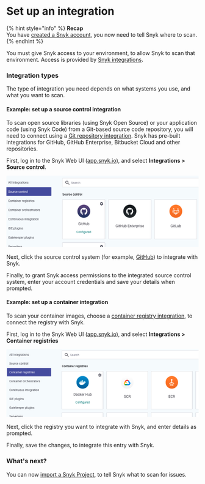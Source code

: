 # Set up an integration

{% hint style="info" %}
**Recap**\
You have [created a Snyk account](create-a-snyk-account.md), you now need to tell Snyk where to scan.
{% endhint %}

You must give Snyk access to your environment, to allow Snyk to scan that environment. Access is provided by [Snyk integrations](../integrations/).

### Integration types

The type of integration you need depends on what systems you use, and what you want to scan.

#### Example: set up a source control integration

To scan open source libraries (using Snyk Open Source) or your application code (using Snyk Code) from a Git-based source code repository, you will need to connect using a [Git repository integration](../integrations/git-repository-scm-integrations/). Snyk has pre-built integrations for GitHub, GitHub Enterprise, Bitbucket Cloud and other repositories.&#x20;

First, log in to the Snyk Web UI ([app.snyk.io](https://app.snyk.io)), and select **Integrations > Source control**.

![](<../.gitbook/assets/Screenshot 2022-07-26 at 13.26.22.png>)

Next, click the source control system (for example, [GitHub](../features/integrations/git-repository-scm-integrations/github-integration.md)) to integrate with Snyk.

Finally, to grant Snyk access permissions to the integrated source control system, enter your account credentials and save your details when prompted.

#### Example: set up a container integration

To scan your container images, choose a [container registry integration](../products/snyk-container/image-scanning-library/), to connect the registry with Snyk.

First, log in to the Snyk Web UI ([app.snyk.io](https://app.snyk.io)), and select **Integrations > Container registries**

![](<../.gitbook/assets/Screenshot 2022-07-26 at 13.16.05.png>)

Next, click the registry you want to integrate with Snyk, and enter details as prompted.

Finally, save the changes, to integrate this entry with Snyk.

### What's next?

You can now [import a Snyk Project](import-a-project.md), to tell Snyk what to scan for issues.
